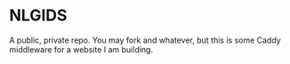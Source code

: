 # NLGIDS

A public, private repo. You may fork and whatever, but this is some
Caddy middleware for a website I am building.
